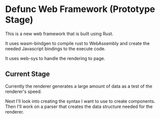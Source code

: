 # Defunc Web Framework (Prototype Stage)

This is a new web framework that is built using Rust.

It uses wasm-bindgen to compile rust to WebAssembly and create the needed Javascript bindings to the execute code.

It uses web-sys to handle the rendering to page.

## Current Stage

Currently the renderer generates a large amount of data as a test of the renderer's speed.

Next I'll look into creating the syntax I want to use to create components. Then I'll work on a parser that creates the data structure needed for the renderer.